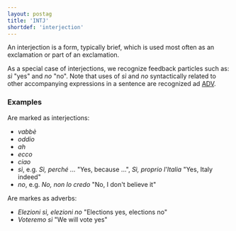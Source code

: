 ```yaml
---
layout: postag
title: 'INTJ'
shortdef: 'interjection'
---
```

An interjection is a form, typically brief, which is used most often as an exclamation or part of an exclamation.

As a special case of interjections, we recognize feedback particles
such as: _sì_ "yes" and _no_ "no". Note that uses of _sì_ and _no_ syntactically related to other accompanying expressions in a sentence are recognized ad [ADV]().

### Examples

Are marked as interjections:

- _vabbè_
- _oddio_
- _ah_
- _ecco_
- _ciao_
- _sì_, e.g. _Sì, perché ..._ "Yes, because ...", _Sì, proprio l'Italia_ "Yes, Italy indeed"
- _no_, e.g. _No, non lo credo_ "No, I don't believe it"

Are markes as adverbs:

- _Elezioni sì, elezioni no_ "Elections yes, elections no"
- _Voteremo sì_ "We will vote yes"

